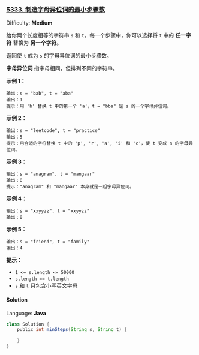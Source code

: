 ### [5333\. 制造字母异位词的最小步骤数](https://leetcode-cn.com/contest/weekly-contest-175/problems/minimum-number-of-steps-to-make-two-strings-anagram/)

Difficulty: **Medium**

给你两个长度相等的字符串 `s` 和 `t`。每一个步骤中，你可以选择将 `t` 中的 **任一字符** 替换为 **另一个字符**。

返回使 `t` 成为 `s` 的字母异位词的最小步骤数。

**字母异位词** 指字母相同，但排列不同的字符串。

**示例 1：**

```
输出：s = "bab", t = "aba"
输出：1
提示：用 'b' 替换 t 中的第一个 'a'，t = "bba" 是 s 的一个字母异位词。
```

**示例 2：**

```
输出：s = "leetcode", t = "practice"
输出：5
提示：用合适的字符替换 t 中的 'p', 'r', 'a', 'i' 和 'c'，使 t 变成 s 的字母异位词。
```

**示例 3：**

```
输出：s = "anagram", t = "mangaar"
输出：0
提示："anagram" 和 "mangaar" 本身就是一组字母异位词。 
```

**示例 4：**

```
输出：s = "xxyyzz", t = "xxyyzz"
输出：0
```

**示例 5：**

```
输出：s = "friend", t = "family"
输出：4
```

**提示：**

*   `1 <= s.length <= 50000`
*   `s.length == t.length`
*   `s` 和 `t` 只包含小写英文字母

#### Solution

Language: **Java**

```java
class Solution {
    public int minSteps(String s, String t) {
        
    }
}
```